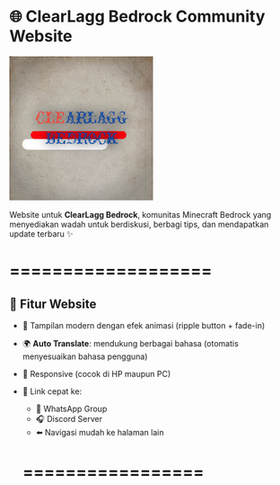 # 🌐 ClearLagg Bedrock Community Website

![ClearLagg Bedrock Logo](image/logo.png)

Website untuk **ClearLagg Bedrock**, komunitas Minecraft Bedrock yang menyediakan wadah untuk berdiskusi, berbagi tips, dan mendapatkan update terbaru ✨

===================
====
## 🚀 Fitur Website
- 🎨 Tampilan modern dengan efek animasi (ripple button + fade-in)
- 🌍 **Auto Translate**: mendukung berbagai bahasa (otomatis menyesuaikan bahasa pengguna)
- 📱 Responsive (cocok di HP maupun PC)
- 🔗 Link cepat ke:
  - 💬 WhatsApp Group
  - 🎧 Discord Server
  - ⬅️ Navigasi mudah ke halaman lain
 
  =================
  ===
